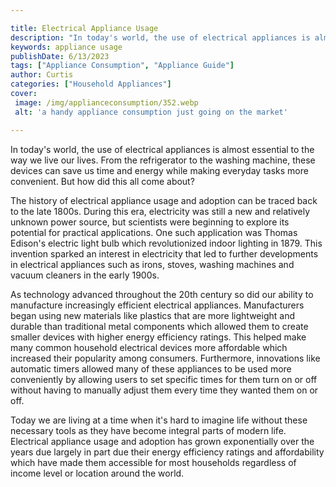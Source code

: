 ```yaml
---

title: Electrical Appliance Usage
description: "In today's world, the use of electrical appliances is almost essential to the way we live our lives. From the refrigerator to the ...get more info"
keywords: appliance usage
publishDate: 6/13/2023
tags: ["Appliance Consumption", "Appliance Guide"]
author: Curtis
categories: ["Household Appliances"]
cover: 
 image: /img/applianceconsumption/352.webp
 alt: 'a handy appliance consumption just going on the market'

---
```


In today's world, the use of electrical appliances is almost essential to the way we live our lives. From the refrigerator to the washing machine, these devices can save us time and energy while making everyday tasks more convenient. But how did this all come about?

The history of electrical appliance usage and adoption can be traced back to the late 1800s. During this era, electricity was still a new and relatively unknown power source, but scientists were beginning to explore its potential for practical applications. One such application was Thomas Edison's electric light bulb which revolutionized indoor lighting in 1879. This invention sparked an interest in electricity that led to further developments in electrical appliances such as irons, stoves, washing machines and vacuum cleaners in the early 1900s.

As technology advanced throughout the 20th century so did our ability to manufacture increasingly efficient electrical appliances. Manufacturers began using new materials like plastics that are more lightweight and durable than traditional metal components which allowed them to create smaller devices with higher energy efficiency ratings. This helped make many common household electrical devices more affordable which increased their popularity among consumers. Furthermore, innovations like automatic timers allowed many of these appliances to be used more conveniently by allowing users to set specific times for them turn on or off without having to manually adjust them every time they wanted them on or off. 

Today we are living at a time when it's hard to imagine life without these necessary tools as they have become integral parts of modern life. Electrical appliance usage and adoption has grown exponentially over the years due largely in part due their energy efficiency ratings and affordability which have made them accessible for most households regardless of income level or location around the world.
